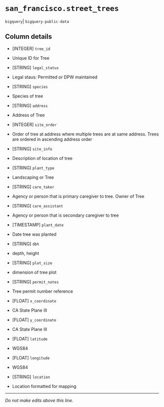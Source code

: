 # `san_francisco.street_trees`
`bigquery`| `bigquery-public-data`

## Column details
* [INTEGER]   `tree_id`
 - Unique ID for Tree
* [STRING]    `legal_status`
 - Legal staus: Permitted or DPW maintained
* [STRING]    `species`
 - Species of tree
* [STRING]    `address`
 - Address of Tree
* [INTEGER]   `site_order`
 - Order of tree at address where multiple trees are at same address. Trees are ordered in ascending address order
* [STRING]    `site_info`
 - Description of location of tree
* [STRING]    `plant_type`
 - Landscaping or Tree
* [STRING]    `care_taker`
 - Agency or person that is primary caregiver to tree. Owner of Tree
* [STRING]    `care_assistant`
 - Agency or person that is secondary caregiver to tree
* [TIMESTAMP] `plant_date`
 - Date tree was planted
* [STRING]    `dbh`
 - depth, height
* [STRING]    `plot_size`
 - dimension of tree plot
* [STRING]    `permit_notes`
 - Tree permit number reference
* [FLOAT]     `x_coordinate`
 - CA State Plane III
* [FLOAT]     `y_coordinate`
 - CA State Plane III
* [FLOAT]     `latitude`
 - WGS84
* [FLOAT]     `longitude`
 - WGS84
* [STRING]    `location`
 - Location formatted for mapping

-------------------------------------------------------------------------------
*Do not make edits above this line.*
